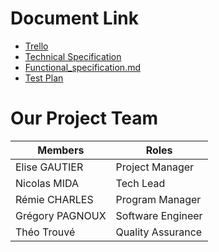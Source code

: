 # Document Link

- [Trello](https://trello.com/b/B7eB7vfa/f)
- [Technical Specification]()
- [Functional_specification.md]()
- [Test Plan]()

# Our Project Team

| Members         | Roles             |
| --------------- | ----------------- |
| Elise GAUTIER   | Project Manager   |
| Nicolas MIDA    | Tech Lead         |
| Rémie CHARLES   | Program Manager   |
| Grégory PAGNOUX | Software Engineer |
| Théo Trouvé     | Quality Assurance |